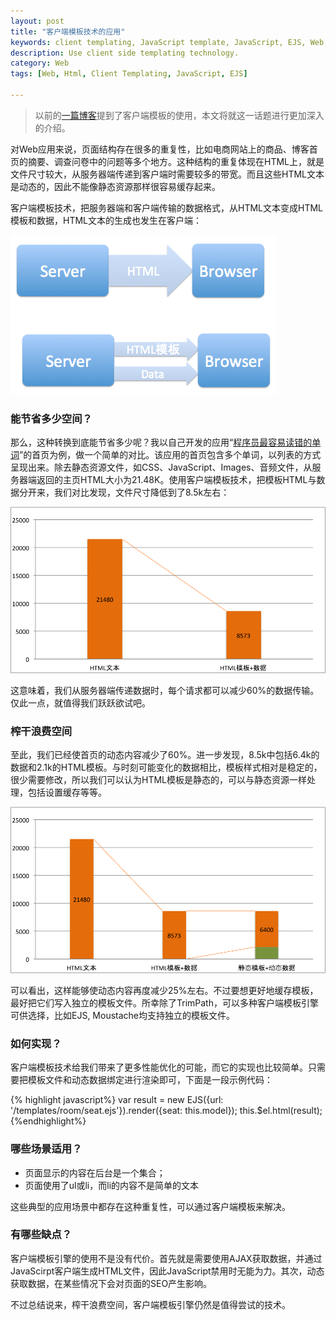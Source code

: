 ```yaml
---
layout: post
title: "客户端模板技术的应用"
keywords: client templating, JavaScript template, JavaScript, EJS, Web, HTML
description: Use client side templating technology.
category: Web
tags: [Web, Html, Client Templating, JavaScript, EJS]

---
```


> 以前的[一篇博客](/2011/08/28/javascripttemplate)提到了客户端模板的使用，本文将就这一话题进行更加深入的介绍。

对Web应用来说，页面结构存在很多的重复性，比如电商网站上的商品、博客首页的摘要、调查问卷中的问题等多个地方。这种结构的重复体现在HTML上，就是文件尺寸较大，从服务器端传递到客户端时需要较多的带宽。而且这些HTML文本是动态的，因此不能像静态资源那样很容易缓存起来。

客户端模板技术，把服务器端和客户端传输的数据格式，从HTML文本变成HTML模板和数据，HTML文本的生成也发生在客户端：

<p class="image-container small">
<a href="#"><img alt="How client templating works" src="/assets/images/server-client-html.png"></a>
</p>

### 能节省多少空间？
那么，这种转换到底能节省多少呢？我以自己开发的应用“[程序员最容易读错的单词](http://how2read.me)”的首页为例，做一个简单的对比。该应用的首页包含多个单词，以列表的方式呈现出来。除去静态资源文件，如CSS、JavaScript、Images、音频文件，从服务器端返回的主页HTML大小为21.48K。使用客户端模板技术，把模板HTML与数据分开来，我们对比发现，文件尺寸降低到了8.5k左右：

<p class="image-container middle">
<a href="#"><img alt="Using Client Templating" src="/assets/images/using-client-templating.png"></a>
</p>
这意味着，我们从服务器端传递数据时，每个请求都可以减少60%的数据传输。仅此一点，就值得我们跃跃欲试吧。

### 榨干浪费空间
至此，我们已经使首页的动态内容减少了60%。进一步发现，8.5k中包括6.4k的数据和2.1k的HTML模板。与时刻可能变化的数据相比，模板样式相对是稳定的，很少需要修改，所以我们可以认为HTML模板是静态的，可以与静态资源一样处理，包括设置缓存等等。

<p class="image-container middle">
<a href="#"><img alt="Static template and dynamic data" src="/assets/images/static-template-dynamic-data.png"></a>
</p>

可以看出，这样能够使动态内容再度减少25%左右。不过要想更好地缓存模板，最好把它们写入独立的模板文件。所幸除了TrimPath，可以多种客户端模板引擎可供选择，比如EJS, Moustache均支持独立的模板文件。

### 如何实现？
客户端模板技术给我们带来了更多性能优化的可能，而它的实现也比较简单。只需要把模板文件和动态数据绑定进行渲染即可，下面是一段示例代码：

{% highlight javascript%}
var result = new EJS({url: '/templates/room/seat.ejs'}).render({seat: this.model});
this.$el.html(result);
{%endhighlight%}

### 哪些场景适用？

+ 页面显示的内容在后台是一个集合；  
+ 页面使用了ul或li，而li的内容不是简单的文本

这些典型的应用场景中都存在这种重复性，可以通过客户端模板来解决。

### 有哪些缺点？
客户端模板引擎的使用不是没有代价。首先就是需要使用AJAX获取数据，并通过JavaScirpt客户端生成HTML文件，因此JavaScript禁用时无能为力。其次，动态获取数据，在某些情况下会对页面的SEO产生影响。

不过总结说来，榨干浪费空间，客户端模板引擎仍然是值得尝试的技术。